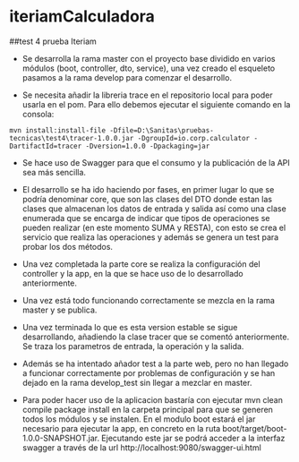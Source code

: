 # iteriamCalculadora
##test 4 prueba Iteriam

* Se desarrolla la rama master con el proyecto base dividido en varios módulos (boot, controller, dto, service), una vez creado el esqueleto pasamos a la rama develop para comenzar el desarrollo.

* Se necesita añadir la libreria trace en el repositorio local para poder usarla en el pom. Para ello debemos ejecutar el siguiente comando en la consola:
```
mvn install:install-file -Dfile=D:\Sanitas\pruebas-tecnicas\test4\tracer-1.0.0.jar -DgroupId=io.corp.calculator -DartifactId=tracer -Dversion=1.0.0 -Dpackaging=jar
```
* Se hace uso de Swagger para que el consumo y la publicación de la API sea más sencilla.

* El desarrollo se ha ido haciendo por fases, en primer lugar lo que se podría denominar core, que son las clases del DTO donde estan las clases que almacenan los datos de entrada y salida así como una clase enumerada que se encarga de indicar que tipos de operaciones se pueden realizar (en este momento SUMA y RESTA), con esto se crea el servicio que realiza las operaciones y además se genera un test para probar los dos métodos.

* Una vez completada la parte core se realiza la configuración del controller y la app, en la que se hace uso de lo desarrollado anteriormente.

* Una vez está todo funcionando correctamente se mezcla en la rama master y se publica.

* Una vez terminada lo que es esta version estable se sigue desarrollando, añadiendo la clase tracer que se comentó anteriormente. Se traza los parametros de entrada, la operación y la salida.

* Además se ha intentado añador test a la parte web, pero no han llegado a funcionar correctamente por problemas de configuración y se han dejado en la rama develop_test sin llegar a mezclar en master.

* Para poder hacer uso de la aplicacion bastaría con ejecutar mvn clean compile package install en la carpeta principal para que se generen todos los módulos y se instalen. En el modulo boot estará el jar necesario para ejecutar la app, en concreto en la ruta boot/target/boot-1.0.0-SNAPSHOT.jar. Ejecutando este jar se podrá acceder a la interfaz swagger a través de la url http://localhost:9080/swagger-ui.html
